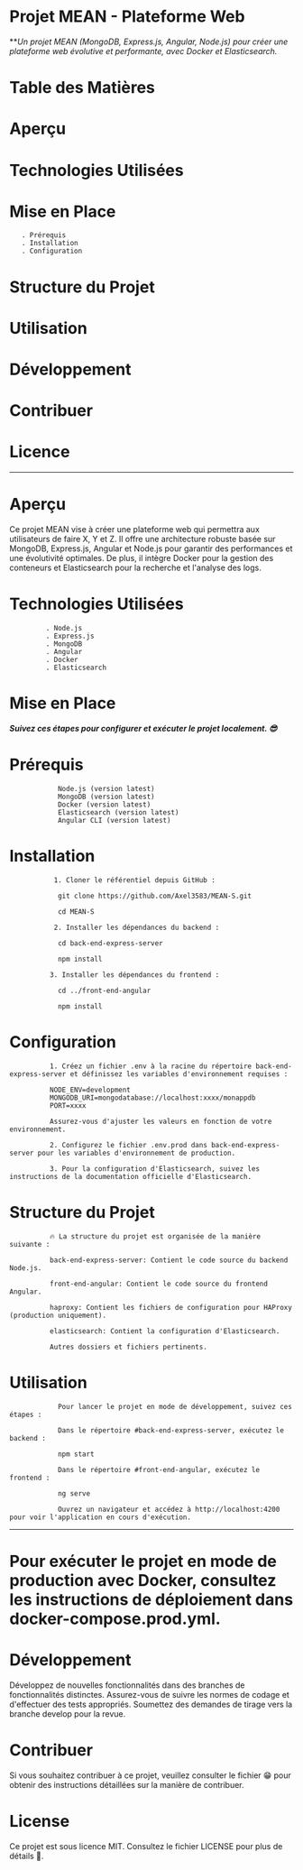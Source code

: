 # Projet MEAN - Plateforme Web

***Un projet MEAN (MongoDB, Express.js, Angular, Node.js) pour créer une plateforme web évolutive et performante, avec Docker et Elasticsearch.*

# Table des Matières
# Aperçu
# Technologies Utilisées
# Mise en Place
       . Prérequis
       . Installation
       . Configuration
# Structure du Projet
# Utilisation
# Développement
# Contribuer
# Licence


****************************************************************

# Aperçu

Ce projet MEAN vise à créer une plateforme web qui permettra aux utilisateurs de faire X, Y et Z. 
Il offre une architecture robuste basée sur MongoDB, Express.js, Angular et Node.js pour garantir des performances et une évolutivité optimales. 
De plus, il intègre Docker pour la gestion des conteneurs et Elasticsearch pour la recherche et l'analyse des logs.

# Technologies Utilisées
             . Node.js
             . Express.js
             . MongoDB
             . Angular
             . Docker
             . Elasticsearch

# Mise en Place

***Suivez ces étapes pour configurer et exécuter le projet localement. 😎***

# Prérequis

                Node.js (version latest)
                MongoDB (version latest)
                Docker (version latest)
                Elasticsearch (version latest)
                Angular CLI (version latest)

# Installation

               1. Cloner le référentiel depuis GitHub :
              
                git clone https://github.com/Axel3583/MEAN-S.git
                
                cd MEAN-S
              
               2. Installer les dépendances du backend :
              
                cd back-end-express-server
              
                npm install
              
              3. Installer les dépendances du frontend :
              
                cd ../front-end-angular
              
                npm install


# Configuration

              1. Créez un fichier .env à la racine du répertoire back-end-express-server et définissez les variables d'environnement requises :
              
              NODE_ENV=development
              MONGODB_URI=mongodatabase://localhost:xxxx/monappdb
              PORT=xxxx
              
              Assurez-vous d'ajuster les valeurs en fonction de votre environnement.
              
              2. Configurez le fichier .env.prod dans back-end-express-server pour les variables d'environnement de production.
              
              3. Pour la configuration d'Elasticsearch, suivez les instructions de la documentation officielle d'Elasticsearch.

# Structure du Projet

              🔥 La structure du projet est organisée de la manière suivante :
              
              back-end-express-server: Contient le code source du backend Node.js.
              
              front-end-angular: Contient le code source du frontend Angular.
              
              haproxy: Contient les fichiers de configuration pour HAProxy (production uniquement).
              
              elasticsearch: Contient la configuration d'Elasticsearch.
              
              Autres dossiers et fichiers pertinents.

# Utilisation

                Pour lancer le projet en mode de développement, suivez ces étapes :
                
                Dans le répertoire #back-end-express-server, exécutez le backend :
                
                npm start
              
                Dans le répertoire #front-end-angular, exécutez le frontend :
                
                ng serve
              
                Ouvrez un navigateur et accédez à http://localhost:4200 pour voir l'application en cours d'exécution.


****************************************************

# Pour exécuter le projet en mode de production avec Docker, consultez les instructions de déploiement dans docker-compose.prod.yml.

# Développement

  Développez de nouvelles fonctionnalités dans des branches de fonctionnalités distinctes.
  Assurez-vous de suivre les normes de codage et d'effectuer des tests appropriés.
  Soumettez des demandes de tirage vers la branche develop pour la revue.

# Contribuer

  Si vous souhaitez contribuer à ce projet, veuillez consulter le fichier 😁 pour obtenir des instructions détaillées sur la manière de contribuer.

# License

  Ce projet est sous licence MIT. Consultez le fichier LICENSE pour plus de détails 🤪.





